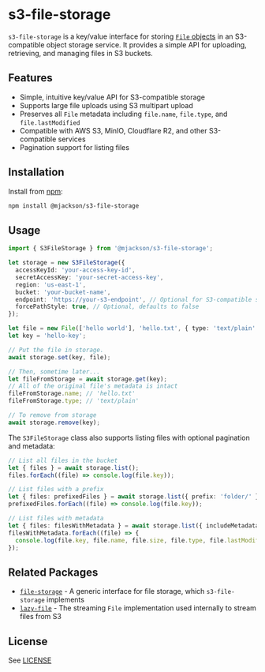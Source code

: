 # s3-file-storage

`s3-file-storage` is a key/value interface for storing [`File` objects](https://developer.mozilla.org/en-US/docs/Web/API/File) in an S3-compatible object storage service. It provides a simple API for uploading, retrieving, and managing files in S3 buckets.

## Features

- Simple, intuitive key/value API for S3-compatible storage
- Supports large file uploads using S3 multipart upload
- Preserves all `File` metadata including `file.name`, `file.type`, and `file.lastModified`
- Compatible with AWS S3, MinIO, Cloudflare R2, and other S3-compatible services
- Pagination support for listing files

## Installation

Install from [npm](https://www.npmjs.com/):

```sh
npm install @mjackson/s3-file-storage
```

## Usage

```ts
import { S3FileStorage } from '@mjackson/s3-file-storage';

let storage = new S3FileStorage({
  accessKeyId: 'your-access-key-id',
  secretAccessKey: 'your-secret-access-key',
  region: 'us-east-1',
  bucket: 'your-bucket-name',
  endpoint: 'https://your-s3-endpoint', // Optional for S3-compatible services
  forcePathStyle: true, // Optional, defaults to false
});

let file = new File(['hello world'], 'hello.txt', { type: 'text/plain' });
let key = 'hello-key';

// Put the file in storage.
await storage.set(key, file);

// Then, sometime later...
let fileFromStorage = await storage.get(key);
// All of the original file's metadata is intact
fileFromStorage.name; // 'hello.txt'
fileFromStorage.type; // 'text/plain'

// To remove from storage
await storage.remove(key);
```

The `S3FileStorage` class also supports listing files with optional pagination and metadata:

```ts
// List all files in the bucket
let { files } = await storage.list();
files.forEach((file) => console.log(file.key));

// List files with a prefix
let { files: prefixedFiles } = await storage.list({ prefix: 'folder/' });
prefixedFiles.forEach((file) => console.log(file.key));

// List files with metadata
let { files: filesWithMetadata } = await storage.list({ includeMetadata: true });
filesWithMetadata.forEach((file) => {
  console.log(file.key, file.name, file.size, file.type, file.lastModified);
});
```

## Related Packages

- [`file-storage`](https://github.com/mjackson/remix-the-web/tree/main/packages/file-storage) - A generic interface for file storage, which `s3-file-storage` implements
- [`lazy-file`](https://github.com/mjackson/remix-the-web/tree/main/packages/lazy-file) - The streaming `File` implementation used internally to stream files from S3

## License

See [LICENSE](https://github.com/mjackson/remix-the-web/blob/main/LICENSE)